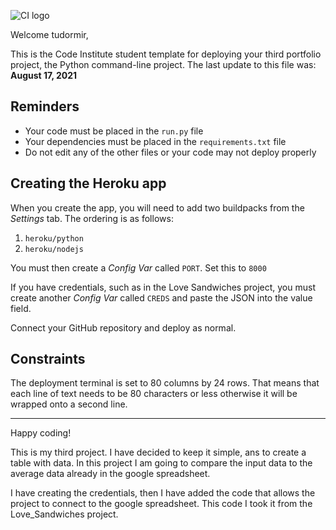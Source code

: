 ![CI logo](https://codeinstitute.s3.amazonaws.com/fullstack/ci_logo_small.png)

Welcome tudormir,

This is the Code Institute student template for deploying your third portfolio project, the Python command-line project. The last update to this file was: **August 17, 2021**

## Reminders

* Your code must be placed in the `run.py` file
* Your dependencies must be placed in the `requirements.txt` file
* Do not edit any of the other files or your code may not deploy properly

## Creating the Heroku app

When you create the app, you will need to add two buildpacks from the _Settings_ tab. The ordering is as follows:

1. `heroku/python`
2. `heroku/nodejs`

You must then create a _Config Var_ called `PORT`. Set this to `8000`

If you have credentials, such as in the Love Sandwiches project, you must create another _Config Var_ called `CREDS` and paste the JSON into the value field.

Connect your GitHub repository and deploy as normal.

## Constraints

The deployment terminal is set to 80 columns by 24 rows. That means that each line of text needs to be 80 characters or less otherwise it will be wrapped onto a second line.

-----
Happy coding!

This is my third project. I have decided to keep it simple, ans to create a table with data. 
In this project I am going to compare the input data to the average data already in the google spreadsheet.

I have creating the credentials, then I have added the code that allows the project to connect to the google spreadsheet. This code I took it from the Love_Sandwiches project.

